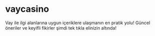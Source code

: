 # vaycasino
Vay ile ilgi alanlarına uygun içeriklere ulaşmanın en pratik yolu! Güncel öneriler ve keyifli fikirler şimdi tek tıkla elinizin altında!
